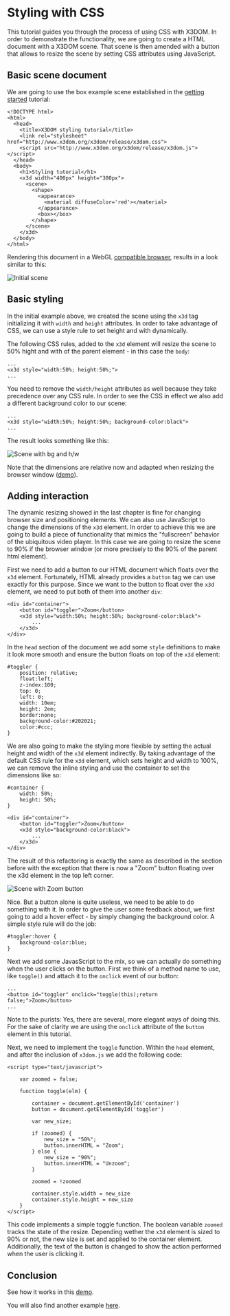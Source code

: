 Styling with CSS
================

This tutorial guides you through the process of using CSS with X3DOM. In order to demonstrate the functionality, we are going to create a HTML document with a X3DOM scene. That scene is then amended with a button that allows to resize the scene by setting CSS attributes using JavaScript.


Basic scene document
--------------------

We are going to use the box example scene established in the [getting started][getting_started] tutorial:

    <!DOCTYPE html>
    <html>
      <head>
        <title>X3DOM styling tutorial</title>
        <link rel="stylesheet" href="http://www.x3dom.org/x3dom/release/x3dom.css">
        <script src="http://www.x3dom.org/x3dom/release/x3dom.js"></script>
      </head>
      <body>
        <h1>Styling tutorial</h1>
        <x3d width="400px" height="300px">
          <scene>
            <shape>
              <appearance>
                <material diffuseColor='red'></material>  
              </appearance>
              <box></box>
            </shape>
          </scene>
        </x3d>
      </body>
    </html>

Rendering this document in a WebGL [compatible browser][browser_support], results in a look similar to this:

![Initial scene](media/styling1.png "Initial scene")


Basic styling
-------------

In the initial example above, we created the scene using the `x3d` tag initializing it with `width` and `height` attributes. In order to take advantage of CSS, we can use a style rule to set height and with dynamically. 

The following CSS rules, added to the `x3d` element will resize the scene to 50% hight and with of the parent element - in this case the `body`:

    ...
    <x3d style="width:50%; height:50%;">
    ...
    
You need to remove the `width/height` attributes as well because they take precedence over any CSS rule. In order to see the CSS in effect we also add a different background color to our scene:

    ...
    <x3d style="width:50%; height:50%; background-color:black">
    ...

The result looks something like this:
 
![Scene with bg and h/w](media/styling2.png "Background and relative dimensions")

Note that the dimensions are relative now and adapted when resizing the browser window ([demo][demo_resize]).


Adding interaction
------------------
The dynamic resizing showed in the last chapter is fine for changing browser size and positioning elements. We can also use JavaScript to change the dimensions of the `x3d` element. In order to achieve this we are going to build a piece of functionality that mimics the "fullscreen" behavior of the ubiquitous video player. In this case we are going to resize the scene to 90% if the browser window (or more precisely to the 90% of the parent html element).

First we need to add a button to our HTML document which floats over the `x3d` element. Fortunately, HTML already provides a `button` tag we can use exactly for this purpose. Since we want to the button to float over the `x3d` element, we need to put both of them into another `div`:

    <div id="container">
        <button id="toggler">Zoom</button>
        <x3d style="width:50%; height:50%; background-color:black">
            ...
        </x3d>
    </div>

In the `head` section of the document we add some `style` definitions to make it look more smooth and ensure the button floats on top of the `x3d` element:
    
    #toggler {
    	position: relative;
    	float:left;
    	z-index:100;
    	top: 0;
    	left: 0;
    	width: 10em;
    	height: 2em;
    	border:none;
    	background-color:#202021;
    	color:#ccc;
    }

We are also going to make the styling more flexible by setting the actual height and width of the `x3d` element indirectly. By taking advantage of the default CSS rule for the `x3d` element, which sets height and width to 100%, we can remove the inline styling and use the container to set the dimensions like so:

	#container {
		width: 50%;
		height: 50%;
	}

    <div id="container">
        <button id="toggler">Zoom</button>
        <x3d style="background-color:black">
            ...
        </x3d>
    </div>

The result of this refactoring is exactly the same as described in the section before with the exception that there is now a "Zoom" button floating over the x3d element in the top left corner.

![Scene with Zoom button](media/styling3.png "Scene with Zoom button")

Nice. But a button alone is quite useless, we need to be able to do something with it. In order to give the user some feedback about, we first going to add a hover effect - by simply changing the background color. A simple style rule will do the job:

    #toggler:hover {
    	background-color:blue;
    }


Next we add some JavasScript to the mix, so we can actually do something when the user clicks on the button. First we think of a method name to use, like `toggle()` and attach it to the `onclick` event of our button:

    ...
    <button id="toggler" onclick="toggle(this);return false;">Zoom</button>
    ...

Note to the purists: Yes, there are several, more elegant ways of doing this. For the sake of clarity we are using the `onclick` attribute of the `button` element in this tutorial.

Next, we need to implement the `toggle` function. Within the `head` element, and after the inclusion of `x3dom.js` we add the following code:

    <script type="text/javascript">

    	var zoomed = false;

    	function toggle(elm) {

    		container = document.getElementById('container')
    		button = document.getElementById('toggler')
	
    		var new_size;

    		if (zoomed) {
    			new_size = "50%";
    			button.innerHTML = "Zoom";
    		} else {
    			new_size = "90%";
    			button.innerHTML = "Unzoom";
    		}

    		zoomed = !zoomed

    		container.style.width = new_size
    		container.style.height = new_size
    	}
    </script>

This code implements a simple toggle function. The boolean variable `zoomed` tracks the state of the resize. Depending wether the `x3d` element is sized to 90% or not, the new size is set and applied to the container element. Additionally, the text of the button is changed to show the action performed when the user is clicking it.

Conclusion
----------
See how it works in this [demo][demo_resize_final].

You will also find another example [here][css_resize_example].




[browser_support]: http://www.x3dom.org/?page_id=9 "X3DOM browser support"
[demo_resize]: media/styling2.mov "Demo resizing"
[demo_resize_final]: media/styling4.mov "Demo resizing"
[getting_started]: http://www.x3dom.org/?page_id=627 "X3DOM Getting Started"
[css_resize_example]: http://www.x3dom.org/?p=1479 "X3DOM resize example"
